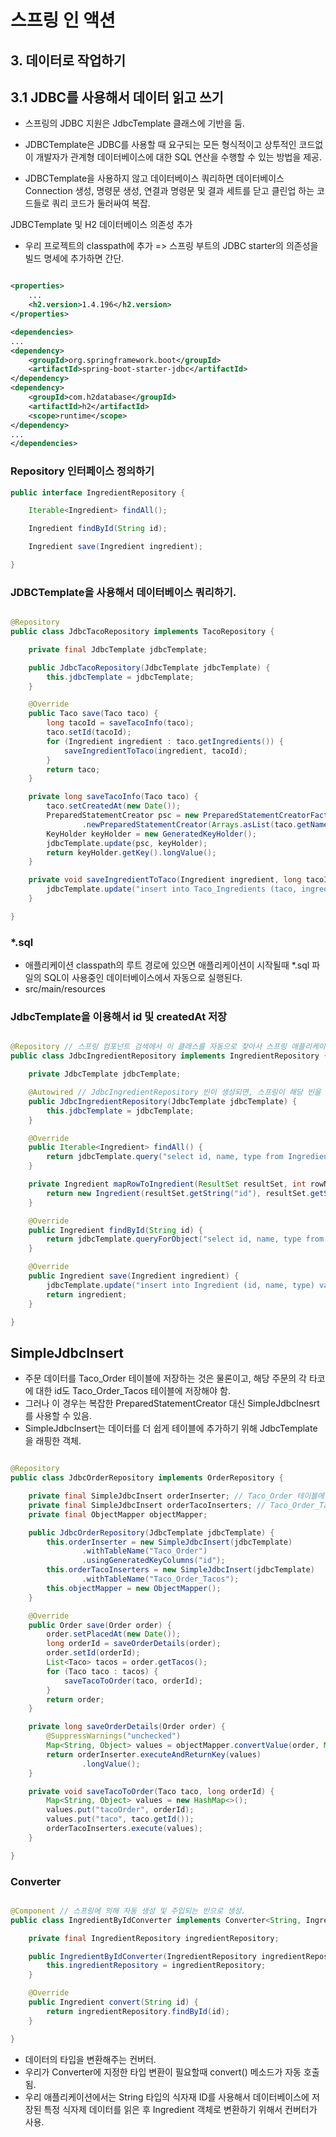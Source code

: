 # 스프링 인 액션

## 3. 데이터로 작업하기

## 3.1 JDBC를 사용해서 데이터 읽고 쓰기

- 스프링의 JDBC 지원은 JdbcTemplate 클래스에 기반을 둠.
- JDBCTemplate은 JDBC를 사용할 때 요구되는 모든 형식적이고 상투적인 코드없이 개발자가 관계형 데이터베이스에 대한 SQL 연산을 수행할 수 있는 방법을 제공.

- JDBCTemplate을 사용하지 않고 데이터베이스 쿼리하면 데이터베이스 Connection 생성, 명령문 생성, 연결과 명령문 및 결과 세트를 닫고 클린업 하는 코드들로 쿼리 코드가 둘러싸여 복잡.

JDBCTemplate 및 H2 데이터베이스 의존성 추가

- 우리 프로젝트의 classpath에 추가 => 스프링 부트의 JDBC starter의 의존성을 빌드 명세에 추가하면 간단.

```xml

<properties>
    ...
    <h2.version>1.4.196</h2.version>
</properties>

<dependencies>
...
<dependency>
    <groupId>org.springframework.boot</groupId>
    <artifactId>spring-boot-starter-jdbc</artifactId>
</dependency>
<dependency>
    <groupId>com.h2database</groupId>
    <artifactId>h2</artifactId>
    <scope>runtime</scope>
</dependency>
...
</dependencies>

```

### Repository 인터페이스 정의하기

```java
public interface IngredientRepository {

	Iterable<Ingredient> findAll();

	Ingredient findById(String id);

	Ingredient save(Ingredient ingredient);

}

```

### JDBCTemplate을 사용해서 데이터베이스 쿼리하기.

```java

@Repository
public class JdbcTacoRepository implements TacoRepository {

	private final JdbcTemplate jdbcTemplate;

	public JdbcTacoRepository(JdbcTemplate jdbcTemplate) {
		this.jdbcTemplate = jdbcTemplate;
	}

	@Override
	public Taco save(Taco taco) {
		long tacoId = saveTacoInfo(taco);
		taco.setId(tacoId);
		for (Ingredient ingredient : taco.getIngredients()) {
			saveIngredientToTaco(ingredient, tacoId);
		}
		return taco;
	}

	private long saveTacoInfo(Taco taco) {
		taco.setCreatedAt(new Date());
		PreparedStatementCreator psc = new PreparedStatementCreatorFactory("insert into Taco (name, createdAt) values(?, ?)", Types.VARCHAR, Types.TIMESTAMP)
				.newPreparedStatementCreator(Arrays.asList(taco.getName(), new Timestamp(taco.getCreatedAt().getTime())));
		KeyHolder keyHolder = new GeneratedKeyHolder();
		jdbcTemplate.update(psc, keyHolder);
		return keyHolder.getKey().longValue();
	}

	private void saveIngredientToTaco(Ingredient ingredient, long tacoId) {
		jdbcTemplate.update("insert into Taco_Ingredients (taco, ingredient) values (?, ?)", tacoId, ingredient.getId());
	}

}
```

### *.sql

- 애플리케이션 classpath의 루트 경로에 있으면 애플리케이션이 시작될때 *.sql 파일의 SQL이 사용중인 데이터베이스에서 자동으로 실행된다.
- src/main/resources

### JdbcTemplate을 이용해서 id 및 createdAt 저장

```java

@Repository // 스프링 컴포넌트 검색에서 이 클래스를 자동으로 찾아서 스프링 애플리케이션 컨텍스트의 빈으로 생성해 줌.
public class JdbcIngredientRepository implements IngredientRepository {

	private JdbcTemplate jdbcTemplate;

	@Autowired // JdbcIngredientRepository 빈이 생성되면, 스프링이 해당 빈을 JDBCTemplate에 주입한다. (사실 @Autowired 안해줘도 되지만 책 따라함)
	public JdbcIngredientRepository(JdbcTemplate jdbcTemplate) {
		this.jdbcTemplate = jdbcTemplate;
	}

	@Override
	public Iterable<Ingredient> findAll() {
		return jdbcTemplate.query("select id, name, type from Ingredient", this::mapRowToIngredient);
	}

	private Ingredient mapRowToIngredient(ResultSet resultSet, int rowNum) throws SQLException {
		return new Ingredient(resultSet.getString("id"), resultSet.getString("name"), Ingredient.Type.valueOf(resultSet.getString("type")));
	}

	@Override
	public Ingredient findById(String id) {
		return jdbcTemplate.queryForObject("select id, name, type from Ingredient where id=?", this::mapRowToIngredient, id);
	}

	@Override
	public Ingredient save(Ingredient ingredient) {
		jdbcTemplate.update("insert into Ingredient (id, name, type) values (?, ?, ?)", ingredient.getId(), ingredient.getName(), ingredient.getType().toString());
		return ingredient;
	}

}

```

## SimpleJdbcInsert

- 주문 데이터를 Taco_Order 테이블에 저장하는 것은 물론이고, 해당 주문의 각 타코에 대한 id도 Taco_Order_Tacos 테이블에 저장해야 함.
- 그러나 이 경우는 복잡한 PreparedStatementCreator 대신 SimpleJdbcInesrt를 사용할 수 있음.
- SimpleJdbcInsert는 데이터를 더 쉽게 테이블에 추가하기 위해 JdbcTemplate을 래핑한 객체.

```java

@Repository
public class JdbcOrderRepository implements OrderRepository {

	private final SimpleJdbcInsert orderInserter; // Taco_Order 테이블에 주문 데이터를 추가하기 위해 구성, 이떄 Order 객체의 id 속성 값은 데이터베이스가 생성해 주는 것을 사용.
	private final SimpleJdbcInsert orderTacoInserters; // Taco_Order_Tacos 테이블에 해당 주문 id 및 이것과 연관된 타코들의 id를 추가하기 위해 구성.
	private final ObjectMapper objectMapper;

	public JdbcOrderRepository(JdbcTemplate jdbcTemplate) {
		this.orderInserter = new SimpleJdbcInsert(jdbcTemplate)
				.withTableName("Taco_Order")
				.usingGeneratedKeyColumns("id");
		this.orderTacoInserters = new SimpleJdbcInsert(jdbcTemplate)
				.withTableName("Taco_Order_Tacos");
		this.objectMapper = new ObjectMapper();
	}

	@Override
	public Order save(Order order) {
		order.setPlacedAt(new Date());
		long orderId = saveOrderDetails(order);
		order.setId(orderId);
		List<Taco> tacos = order.getTacos();
		for (Taco taco : tacos) {
			saveTacoToOrder(taco, orderId);
		}
		return order;
	}

	private long saveOrderDetails(Order order) {
		@SuppressWarnings("unchecked")
		Map<String, Object> values = objectMapper.convertValue(order, Map.class);
		return orderInserter.executeAndReturnKey(values)
				.longValue();
	}

	private void saveTacoToOrder(Taco taco, long orderId) {
		Map<String, Object> values = new HashMap<>();
		values.put("tacoOrder", orderId);
		values.put("taco", taco.getId());
		orderTacoInserters.execute(values);
	}

}

```

### Converter

```java

@Component // 스프링에 의해 자동 생성 및 주입되는 빈으로 생성.
public class IngredientByIdConverter implements Converter<String, Ingredient> {

	private final IngredientRepository ingredientRepository;

	public IngredientByIdConverter(IngredientRepository ingredientRepository) {
		this.ingredientRepository = ingredientRepository;
	}

	@Override
	public Ingredient convert(String id) {
		return ingredientRepository.findById(id);
	}

}

```

- 데이터의 타입을 변환해주는 컨버터.
- 우리가 Converter에 지정한 타입 변환이 필요할때 convert() 메소드가 자동 호출됨.
- 우리 애플리케이션에서는 String 타입의 식자재 ID를 사용해서 데이터베이스에 저장된 특정 식자제 데이터를 읽은 후 Ingredient 객체로 변환하기 위해서 컨버터가 사용.